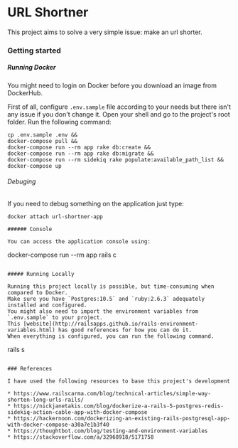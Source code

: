 # URL Shortner

This project aims to solve a very simple issue: make an url shorter.

### Getting started

##### Running Docker

You might need to login on Docker before you download an image from DockerHub.

First of all, configure `.env.sample` file according to your needs but there isn't any issue if you don't change it.
Open your shell and go to the project's root folder. Run the following command:

```
cp .env.sample .env &&
docker-compose pull &&
docker-compose run --rm app rake db:create &&
docker-compose run --rm app rake db:migrate &&
docker-compose run --rm sidekiq rake populate:available_path_list &&
docker-compose up
```

###### Debuging

If you need to debug something on the application just type:

```
docker attach url-shortner-app

###### Console

You can access the application console using:

```
docker-compose run --rm app rails c
```

##### Running Locally

Running this project locally is possible, but time-consuming when compared to Docker.
Make sure you have `Postgres:10.5` and `ruby:2.6.3` adequately installed and configured.
You might also need to import the environment variables from `.env.sample` to your project.
This [website](http://railsapps.github.io/rails-environment-variables.html) has good references for how you can do it.
When everything is configured, you can run the following command.

```
rails s
```

### References

I have used the following resources to base this project's development

* https://www.railscarma.com/blog/technical-articles/simple-way-shorten-long-urls-rails/
* https://nickjanetakis.com/blog/dockerize-a-rails-5-postgres-redis-sidekiq-action-cable-app-with-docker-compose
* https://hackernoon.com/dockerizing-an-existing-rails-postgresql-app-with-docker-compose-a30a7e1b3f40
* https://thoughtbot.com/blog/testing-and-environment-variables
* https://stackoverflow.com/a/32968918/5171758
